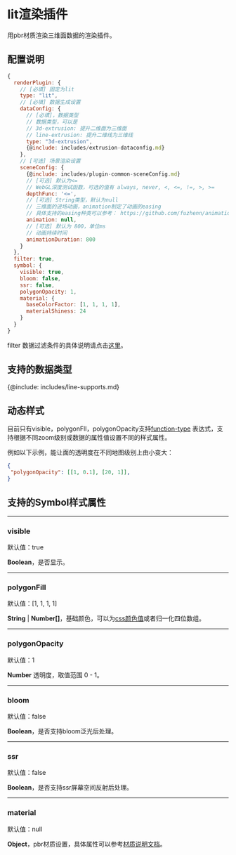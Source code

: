# lit渲染插件

用pbr材质渲染三维面数据的渲染插件。

## 配置说明
```js
{
  renderPlugin: {
    // [必填] 固定为lit
    type: "lit",
    // [必填] 数据生成设置
    dataConfig: {
      // [必填]，数据类型
      // 数据类型，可以是
      // 3d-extrusion: 提升二维面为三维面
      // line-extrusion: 提升二维线为三维线
      type: "3d-extrusion",
      {@include: includes/extrusion-dataconfig.md}
    },
    // [可选] 场景渲染设置
    sceneConfig: {
      {@include: includes/plugin-common-sceneConfig.md}
      // [可选] 默认为<=
      // WebGL深度测试函数，可选的值有 always, never, <, <=, !=, >, >=
      depthFunc: '<=',
      // [可选] String类型，默认为null
      // 三维面的进场动画，animation制定了动画的easing
      // 具体支持的easing种类可以参考： https://github.com/fuzhenn/animation-easings
      animation: null,
      // [可选] 默认为 800，单位ms
      // 动画持续时间
      animationDuration: 800
    }
  },
  filter: true,
  symbol: {
    visible: true,
    bloom: false,
    ssr: false,
    polygonOpacity: 1,
    material: {
      baseColorFactor: [1, 1, 1, 1],
      materialShiness: 24
    }
  }
}
```

filter 数据过滤条件的具体说明请点击[这里](filter)。

## 支持的数据类型

{@include: includes/line-supports.md}

## 动态样式

目前只有visible，polygonFll，polygonOpacity支持[function-type](function-type) 表达式，支持根据不同zoom级别或数据的属性值设置不同的样式属性。

例如以下示例，能让面的透明度在不同地图级别上由小变大：

```json
{
 "polygonOpacity": [[1, 0.1], [20, 1]],
}
```

## 支持的Symbol样式属性

-----------
### visible

默认值：true

**Boolean**，是否显示。

-----------
### polygonFill

默认值：[1, 1, 1, 1]

**String** | **Number[]**，基础颜色，可以为[css颜色值](https://developer.mozilla.org/zh-CN/docs/Web/CSS/color_value)或者归一化四位数组。

-----------
### polygonOpacity

默认值：1

**Number** 透明度，取值范围 0 - 1。

-----------
### bloom

默认值：false

**Boolean**，是否支持bloom泛光后处理。

-----------
### ssr

默认值：false

**Boolean**，是否支持ssr屏幕空间反射后处理。

-----------
### material

默认值：null

**Object**，pbr材质设置，具体属性可以参考[材质说明文档](material#pbr材质)。